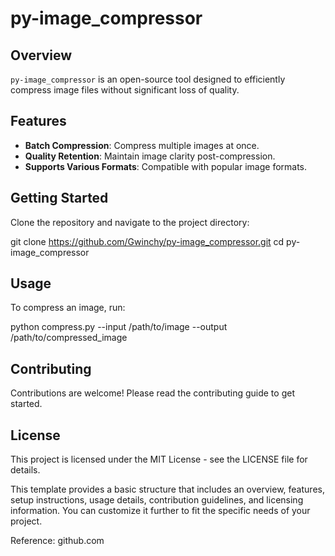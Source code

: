 # py-image_compressor

## Overview
`py-image_compressor` is an open-source tool designed to efficiently compress image files without significant loss of quality.

## Features
- **Batch Compression**: Compress multiple images at once.
- **Quality Retention**: Maintain image clarity post-compression.
- **Supports Various Formats**: Compatible with popular image formats.

## Getting Started
Clone the repository and navigate to the project directory:

git clone https://github.com/Gwinchy/py-image_compressor.git cd py-image_compressor


## Usage
To compress an image, run:

python compress.py --input /path/to/image --output /path/to/compressed_image


## Contributing
Contributions are welcome! Please read the contributing guide to get started.

## License
This project is licensed under the MIT License - see the LICENSE file for details.

This template provides a basic structure that includes an overview, features, setup instructions, usage details, contribution guidelines, and licensing information. You can customize it further to fit the specific needs of your project.

Reference: github.com